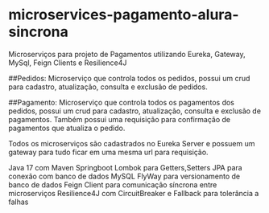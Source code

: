 # microservices-pagamento-alura-sincrona
Microserviços para projeto de Pagamentos utilizando Eureka, Gateway, MySql, Feign Clients e Resilience4J

##Pedidos:
Microserviço que controla todos os pedidos, possui um crud para cadastro, atualização, consulta e exclusão de pedidos.

##Pagamento:
Microserviço que controla todos os pagamentos dos pedidos, possui um crud para cadastro, atualização, consulta e exclusão de pagamentos. Também possui uma requisição para confirmação de pagamentos que atualiza o pedido.

Todos os microserviços são cadastrados no Eureka Server e possuem um gateway para tudo ficar em uma mesma url para requisição.

Java 17 com Maven
Springboot
Lombok para Getters,Setters
JPA para conexão com banco de dados
MySQL
FlyWay para versionamento de banco de dados
Feign Client para comunicação síncrona entre microserviços
Resilience4J com CircuitBreaker e Fallback para tolerância a falhas

